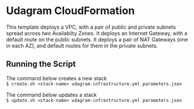 # Udagram CloudFormation
 This template deploys a VPC, with a pair of public and private subnets spread across two Availabilty Zones. It deploys an Internet Gateway, with a default route on the public subnets. It deploys a pair of NAT Gateways (one in each AZ), and default routes for them in the private subnets.


## Running the Script
The command below creates a new stack  
``$ create.sh <stack-name> udagram-infrastructure.yml parameters.json  
 ``
 
The command below updates a stack  
``$ update.sh <stack-name> udagram-infrastructure.yml parameters.json``